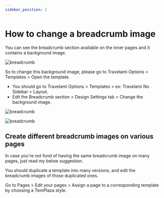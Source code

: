 ```yaml
---
sidebar_position: 2
---
```

# How to change a breadcrumb image

You can see the breadcrumb section available on the inner pages and it contains a background image.

![breadcrumb](./img/breadcrumb.avif)

So to change this background image, please go to Travelami Options > Templates > Open the template.

* You should go to Travelami Options > Templates > ex: Travelami No Sidebar > Layout.
* Edit the Breadcrumb section > Design Settings tab > Change the background image. 

![breadcrumb](./img/breadcrumb-layout.avif)

![breadcrumb](./img/breadcrumb-image.avif)

## Create different breadcrumb images on various pages

In case you're not fond of having the same breadcrumb image on many pages, just read my below suggestion. 

You should duplicate a template into many versions, and edit the breadcrumb images of those duplicated ones. 

Go to Pages > Edit your pages > Assign a page to a corresponding template by choosing a TemPlaza style.
